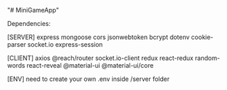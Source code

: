 "# MiniGameApp" 

Dependencies:

[SERVER]
express mongoose cors jsonwebtoken bcrypt dotenv cookie-parser socket.io express-session

[CLIENT]
axios @reach/router socket.io-client redux react-redux
random-words react-reveal @material-ui @material-ui/core


[ENV]
need to create your own .env inside /server folder
